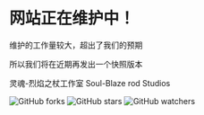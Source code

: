 # 网站正在维护中！
维护的工作量较大，超出了我们的预期

所以我们将在近期再发出一个快照版本

灵魂-烈焰之杖工作室 Soul-Blaze rod Studios

![GitHub forks](https://img.shields.io/github/forks/qixyu/qixyu.github.io?style=social)    ![GitHub stars](https://img.shields.io/github/stars/qixyu/qixyu.github.io?style=social)    ![GitHub watchers](https://img.shields.io/github/watchers/qixyu/qixyu.github.io?style=social)
